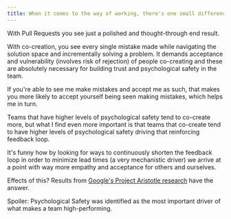 ```yaml
---
title: When it comes to the way of working, there's one small difference that can make a huge impact on your teams and organization.
---
```


With Pull Requests you see just a polished and thought-through end result.

With co-creation, you see every single mistake made while navigating the solution space and incrementally solving a problem. It demands acceptance and vulnerability (involves risk of rejection) of people co-creating and these are absolutely necessary for building trust and psychological safety in the team.

If you're able to see me make mistakes and accept me as such, that makes you more likely to accept yourself being seen making mistakes, which helps me in turn.

Teams that have higher levels of psychological safety tend to co-create more, but what I find even more important is that teams that co-create tend to have higher levels of psychological safety driving that reinforcing feedback loop.

It's funny how by looking for ways to continuously shorten the feedback loop in order to minimize lead times (a very mechanistic driver) we arrive at a point with way more empathy and acceptance for others and ourselves.

Effects of this? Results from [Google's Project Aristotle research](https://www.nytimes.com/2016/02/28/magazine/what-google-learned-from-its-quest-to-build-the-perfect-team.html) have the answer.

Spoiler: Psychological Safety was identified as the most important driver of what makes a team high-performing.
